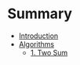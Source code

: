 # Summary

* [Introduction](README.md)
* [Algorithms](algorithms/README.md)
    * [1. Two Sum](algorithms/1.md)
